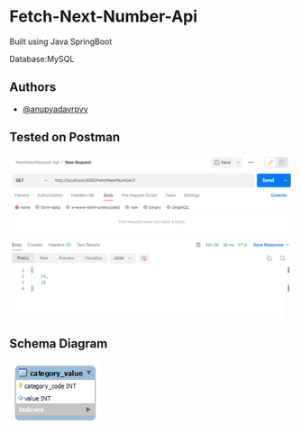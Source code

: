 
# Fetch-Next-Number-Api

Built using Java SpringBoot  

Database:MySQL
## Authors

- [@anupyadavrpvv](https://www.github.com/anupyadavrpvv)


## Tested on Postman

![App Screenshot](https://github.com/anupyadavrpvv/Fetch-Next-Number-Api/blob/main/postman-screenshot.png)

## Schema Diagram

![App Screenshot](https://github.com/anupyadavrpvv/Fetch-Next-Number-Api/blob/main/yebelo_db_diagram.png)

